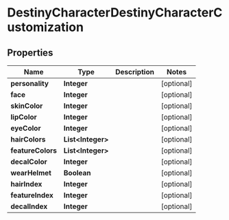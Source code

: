 
# DestinyCharacterDestinyCharacterCustomization

## Properties
Name | Type | Description | Notes
------------ | ------------- | ------------- | -------------
**personality** | **Integer** |  |  [optional]
**face** | **Integer** |  |  [optional]
**skinColor** | **Integer** |  |  [optional]
**lipColor** | **Integer** |  |  [optional]
**eyeColor** | **Integer** |  |  [optional]
**hairColors** | **List&lt;Integer&gt;** |  |  [optional]
**featureColors** | **List&lt;Integer&gt;** |  |  [optional]
**decalColor** | **Integer** |  |  [optional]
**wearHelmet** | **Boolean** |  |  [optional]
**hairIndex** | **Integer** |  |  [optional]
**featureIndex** | **Integer** |  |  [optional]
**decalIndex** | **Integer** |  |  [optional]



